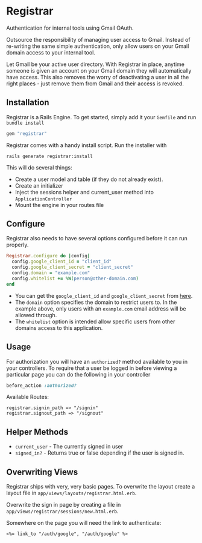 
Registrar
=========

Authentication for internal tools using Gmail OAuth.

Outsource the responsibility of managing user access to Gmail. Instead of
re-writing the same simple authentication, only allow users on your Gmail
domain access to your internal tool.

Let Gmail be your active user directory. With Registrar in place, anytime
someone is given an account on your Gmail domain they will automatically have
access. This also removes the worry of deactivating a user in all the right
places - just remove them from Gmail and their access is revoked.

## Installation

Registrar is a Rails Engine. To get started, simply add it your `Gemfile` and
run `bundle install`

```ruby
gem "registrar"
````

Registrar comes with a handy install script. Run the installer with

```
rails generate registrar:install
```

This will do several things:
* Create a user model and table (if they do not already exist).
* Create an initializer
* Inject the sessions helper and current_user method into `ApplicationController`
* Mount the engine in your routes file

## Configure
Registrar also needs to have several options configured before it can run
properly.

```ruby
Registrar.configure do |config|
  config.google_client_id = "client_id"
  config.google_client_secret = "client_secret"
  config.domain = "example.com"
  config.whitelist += %W(person@other-domain.com)
end
```

* You can get the `google_client_id` and `google_client_secret` from
  [here](wiki/for/getting/google/secrets).
* The `domain` option specifies the domain to restrict users to. In the example
  above, only users with an `example.com` email address will be allowed
  through.
* The `whitelist` option is intended allow specific users from other domains
  access to this application.

## Usage
For authorization you will have an `authorized?` method available to you in your
controllers. To require that a user be logged in before viewing a particular
page you can do the following in your controller

```ruby
before_action :authorized?
```

Available Routes:

```
registrar.signin_path => "/signin"
registrar.signout_path => "/signout"
```

## Helper Methods
* `current_user` - The currently signed in user
* `signed_in?` - Returns true or false depending if the user is signed in.

## Overwriting Views

Registrar ships with very, very basic pages. To overwrite the layout create a
layout file in `app/views/layouts/registrar.html.erb`.

Overwrite the sign in page by creating a file in
`app/views/registrar/sessions/new.html.erb`.

Somewhere on the page you will need the link to authenticate:

```erb
<%= link_to "/auth/google", "/auth/google" %>
```
